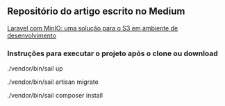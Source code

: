 ## Repositório do artigo escrito no Medium

[Laravel com MinIO: uma solução para o S3 em ambiente de desenvolvimento](https://leosteil.medium.com/laravel-com-minio-uma-solu%C3%A7%C3%A3o-para-o-s3-em-ambiente-de-desenvolvimento-8696e65d169a)
### Instruções para executar o projeto após o clone ou download

./vendor/bin/sail up

./vendor/bin/sail artisan migrate

./vendor/bin/sail composer install
